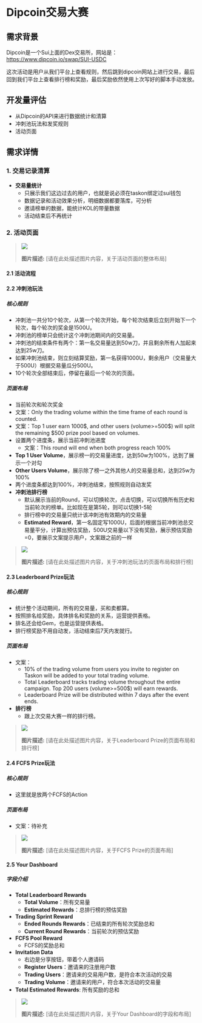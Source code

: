 # Dipcoin交易大赛

## 需求背景

Dipcoin是一个Sui上面的Dex交易所，网站是：<https://www.dipcoin.io/swap/SUI-USDC>

这次活动是用户从我们平台上查看规则，然后跳到dipcoin网站上进行交易，最后回到我们平台上查看排行榜和奖励，最后奖励依然使用上次写好的脚本手动发放。

## 开发量评估

*   从Dipcoin的API来进行数据统计和清算
*   冲刺池玩法和发奖规则
*   活动页面

## 需求详情

### 1. 交易记录清算

*   **交易量统计**
    *   只展示我们这边过去的用户，也就是说必须在taskon绑定过sui钱包
    *   数据记录和活动效果分析，明细数据都要落库，可分析
    *   邀请榜单的数据，能统计KOL的带量数据
    *   活动结束后不再统计

### 2. 活动页面

> ![](./media/image43.png)
>
> **图片描述:** [请在此处描述图片内容，关于活动页面的整体布局]

#### 2.1 活动流程

#### 2.2 冲刺池玩法

##### 核心规则

*   冲刺池一共分10个轮次，从第一个轮次开始，每个轮次结束后立刻开始下一个轮次，每个轮次的奖金是1500U。
*   冲刺池的榜单只会统计这个冲刺池期间内的交易量。
*   冲刺池的结束条件有两个：第一名交易量达到50w刀，并且剩余所有人加起来达到25w刀。
*   如果冲刺池结束，则立刻结算奖励，第一名获得1000U，剩余用户（交易量大于500U）根据交易量瓜分500U。
*   10个轮次全部结束后，停留在最后一个轮次的页面。

##### 页面布局

*   当前轮次和轮次奖金
*   文案：Only the trading volume within the time frame of each round is counted.
*   文案：Top 1 user earn 1000\$, and other users (volume\>=500\$) will split the remaining \$500 prize pool based on volumes.
*   设置两个进度条，展示当前冲刺池进度
    *   文案：This round will end when both progress reach 100%
*   **Top 1 User Volume**，展示榜一的交易量进度，达到50w为100%，达到了展示一个对勾
*   **Other Users Volume**，展示除了榜一之外其他人的交易量总和，达到25w为100%
*   两个进度条都达到100%，冲刺池结束，按照规则自动发奖
*   **冲刺池排行榜**
    *   默认展示当前的Round，可以切换轮次，点击切换，可以切换所有历史和当前轮次的榜单。比如现在是第5轮，则可以切换1-5轮
    *   排行榜中的交易量只统计该冲刺池有效期内的交易量
    *   **Estimated Reward**，第一名固定写1000U，后面的根据当前冲刺池总交易量平分，计算出预估奖励，500U交易量以下没有奖励，展示预估奖励=0，要展示文案提示用户，文案跟之前的一样
> ![](./media/image44.png)
>
> **图片描述:** [请在此处描述图片内容，关于冲刺池玩法的页面布局和排行榜]

#### 2.3 Leaderboard Prize玩法

##### 核心规则

*   统计整个活动期间，所有的交易量，买和卖都算。
*   按照排名给奖励，具体排名和奖励的关系，运营提供表格。
*   排名还会给Gem，也是运营提供表格。
*   排行榜奖励不用自动发，活动结束后7天内发就行。

##### 页面布局

*   文案：
    *   10% of the trading volume from users you invite to register on Taskon will be added to your total trading volume.
    *   Total Leaderboard tracks trading volume throughout the entire campaign. Top 200 users (volume\>=500\$) will earn rewards.
    *   Leaderboard Prize will be distributed within 7 days after the event ends.
*   **排行榜**
    *   跟上次交易大赛一样的排行榜。
> ![](./media/image45.png)
>
> **图片描述:** [请在此处描述图片内容，关于Leaderboard Prize的页面布局和排行榜]

#### 2.4 FCFS Prize玩法

##### 核心规则

*   这里就是放两个FCFS的Action

##### 页面布局

*   文案：待补充
> ![](./media/image46.png)
>
> **图片描述:** [请在此处描述图片内容，关于FCFS Prize的页面布局]

#### 2.5 Your Dashboard

##### 字段介绍

*   **Total Leaderboard Rewards**
    *   **Total Volume**：所有交易量
    *   **Estimated Rewards**：总排行榜的预估奖励
*   **Trading Sprint Reward**
    *   **Ended Rounds Rewards**：已结束的所有轮次奖励总和
    *   **Current Round Rewards**：当前轮次的预估奖励
*   **FCFS Pool Reward**
    *   FCFS的奖励总和
*   **Invitation Data**
    *   右边是分享按钮，带着个人邀请码
    *   **Register Users**：邀请来的注册用户数
    *   **Trading Users**：邀请来的交易用户数，是符合本次活动的交易
    *   **Trading Volume**：邀请来的用户，符合本次活动的交易量
*   **Total Estimated Rewards**: 所有奖励的总和
> ![](./media/image47.png)
>
> **图片描述:** [请在此处描述图片内容，关于Your Dashboard的字段和布局]
